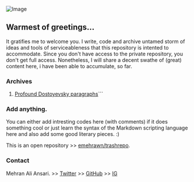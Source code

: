 ![Image](https://utopiaeducators.com/content/images/2020/05/fyodor-dostoyevsky-portrait1.jpg)
## Warmest of greetings...

It gratifies me to welcome you. I write, code and archive untamed storm of ideas and tools of serviceableness that this repository is intented to accommodate. Since you don't have access to the private repository, you don't get full access. Nonetheless, I will share a decent swathe of (great) content here, i have been able to accumulate, so far. 

### Archives

1. [Profound Dostoyevsky paragraphs](https://github.com/emehrawn/emehrawn.github.io/blob/main/dostoyevsky.md)```


### Add anything.

You can either add intresting codes here (with comments) if it does something cool or just learn the syntax of the Markdown scripting language here and also add some good literary pieces. :)

This is an open repository >> [emehrawn/trashrepo](https://github.com/emehrawn/trashrepo). 

### Contact

Mehran Ali Ansari.  >> [Twitter](https://twitter.com/kladenstien9) >> [GitHub](https://github.com/emehrawn) >> [IG](https://instagram.com/alimehrawn)
